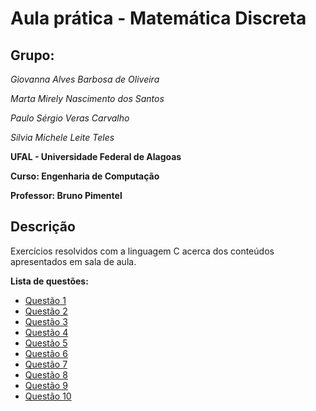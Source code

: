 # Aula prática - Matemática Discreta

## Grupo:

*Giovanna Alves Barbosa de Oliveira*

*Marta Mirely Nascimento dos Santos*

*Paulo Sérgio Veras Carvalho*

*Silvia Michele Leite Teles*

**UFAL - Universidade Federal de Alagoas**

**Curso: Engenharia de Computação**

**Professor: Bruno Pimentel**

## Descrição

Exercícios resolvidos com a linguagem C acerca dos conteúdos apresentados em sala de aula.


**Lista de questões:**
* [Questão 1]()
* [Questão 2]()
* [Questão 3](https://github.com/martanascimento1/matdiscreta-aulapratica/blob/main/questao3.c)
* [Questão 4](https://github.com/martanascimento1/matdiscreta-aulapratica/blob/main/questao4.c)
* [Questão 5](https://github.com/martanascimento1/matdiscreta-aulapratica/blob/main/questao5.c)
* [Questão 6]()
* [Questão 7]()
* [Questão 8]()
* [Questão 9]()
* [Questão 10]()
